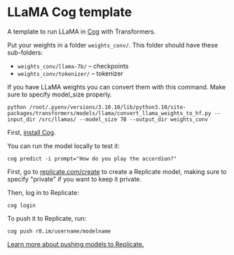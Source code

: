 # LLaMA Cog template

A template to run LLaMA in [Cog](https://github.com/replicate/cog) with Transformers.

Put your weights in a folder `weights_conv/`. This folder should have these sub-folders:

* `weights_conv/llama-7b/` – checkpoints
* `weights_conv/tokenizer/` – tokenizer

If you have LLaMA weights you can convert them with this command. Make sure to specify model_size properly.

    python /root/.pyenv/versions/3.10.10/lib/python3.10/site-packages/transformers/models/llama/convert_llama_weights_to_hf.py --input_dir /src/llamas/ --model_size 7B --output_dir weights_conv

First, [install Cog](https://github.com/replicate/cog#install).

You can run the model locally to test it:

    cog predict -i prompt="How do you play the accordion?"

First, go to [replicate.com/create](https://replicate.com/create) to create a Replicate model, making sure to specify "private" if you want to keep it private.

Then, log in to Replicate:

    cog login

To push it to Replicate, run:

    cog push r8.im/username/modelname

[Learn more about pushing models to Replicate.](https://replicate.com/docs/guides/push-a-model)

